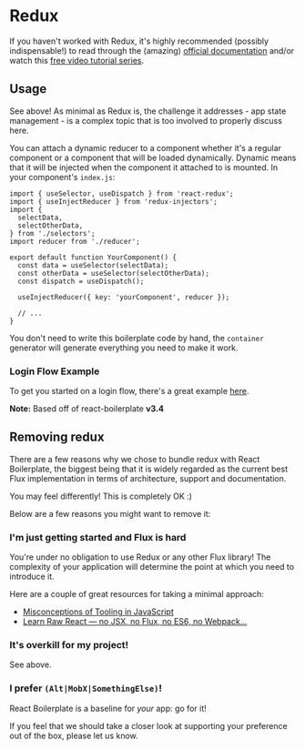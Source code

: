 # Redux

If you haven't worked with Redux, it's highly recommended (possibly indispensable!)
to read through the (amazing) [official documentation](http://redux.js.org)
and/or watch this [free video tutorial series](https://egghead.io/series/getting-started-with-redux).

## Usage

See above! As minimal as Redux is, the challenge it addresses - app state
management - is a complex topic that is too involved to properly discuss here.

You can attach a dynamic reducer to a component whether it's a regular component
or a component that will be loaded dynamically. Dynamic means that it will be
injected when the component it attached to is mounted. In your component's `index.js`:

```JS
import { useSelector, useDispatch } from 'react-redux';
import { useInjectReducer } from 'redux-injectors';
import {
  selectData,
  selectOtherData,
} from './selectors';
import reducer from './reducer';

export default function YourComponent() {
  const data = useSelector(selectData);
  const otherData = useSelector(selectOtherData);
  const dispatch = useDispatch();

  useInjectReducer({ key: 'yourComponent', reducer });

  // ...
}
```

You don't need to write this boilerplate code by hand, the `container`
generator will generate everything you need to make it work.

### Login Flow Example

To get you started on a login flow, there's a great example [here](https://github.com/tinavanschelt/recycled-login-flow).

**Note:** Based off of react-boilerplate **v3.4**

## Removing redux

There are a few reasons why we chose to bundle redux with React Boilerplate, the
biggest being that it is widely regarded as the current best Flux implementation
in terms of architecture, support and documentation.

You may feel differently! This is completely OK :)

Below are a few reasons you might want to remove it:

### I'm just getting started and Flux is hard

You're under no obligation to use Redux or any other Flux library! The complexity
of your application will determine the point at which you need to introduce it.

Here are a couple of great resources for taking a minimal approach:

- [Misconceptions of Tooling in JavaScript](http://javascriptplayground.com/blog/2016/02/the-react-webpack-tooling-problem)
- [Learn Raw React — no JSX, no Flux, no ES6, no Webpack…](http://jamesknelson.com/learn-raw-react-no-jsx-flux-es6-webpack/)

### It's overkill for my project!

See above.

### I prefer `(Alt|MobX|SomethingElse)`!

React Boilerplate is a baseline for _your_ app: go for it!

If you feel that we should take a closer look at supporting your preference
out of the box, please let us know.
